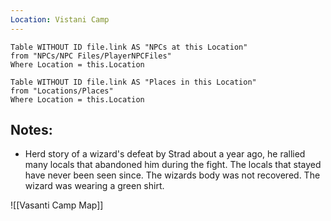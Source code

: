 ```yaml
---
Location: Vistani Camp
---
```


```dataview
Table WITHOUT ID file.link AS "NPCs at this Location"
from "NPCs/NPC Files/PlayerNPCFiles"
Where Location = this.Location
```

```dataview
Table WITHOUT ID file.link AS "Places in this Location"
from "Locations/Places"
Where Location = this.Location
```


## Notes:

- Herd story of a wizard's defeat by Strad about a year ago, he rallied many locals that abandoned him during the fight.  The locals that stayed have never been seen since.  The wizards body was not recovered.  The wizard was wearing a green shirt.


![[Vasanti Camp Map]]